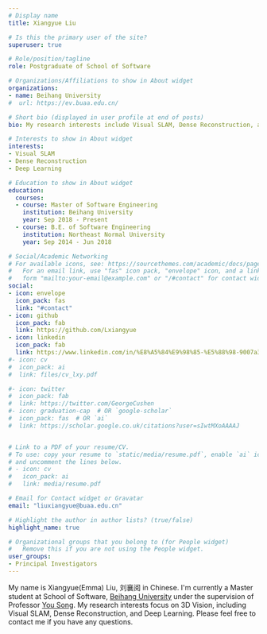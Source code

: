 ```yaml
---
# Display name
title: Xiangyue Liu

# Is this the primary user of the site?
superuser: true

# Role/position/tagline
role: Postgraduate of School of Software

# Organizations/Affiliations to show in About widget
organizations:
- name: Beihang University
#  url: https://ev.buaa.edu.cn/

# Short bio (displayed in user profile at end of posts)
bio: My research interests include Visual SLAM, Dense Reconstruction, and Deep Learning.

# Interests to show in About widget
interests:
- Visual SLAM 
- Dense Reconstruction
- Deep Learning

# Education to show in About widget
education:
  courses:
  - course: Master of Software Engineering 
    institution: Beihang University
    year: Sep 2018 - Present
  - course: B.E. of Software Engineering
    institution: Northeast Normal University
    year: Sep 2014 - Jun 2018

# Social/Academic Networking
# For available icons, see: https://sourcethemes.com/academic/docs/page-builder/#icons
#   For an email link, use "fas" icon pack, "envelope" icon, and a link in the
#   form "mailto:your-email@example.com" or "/#contact" for contact widget.
social:
- icon: envelope
  icon_pack: fas
  link: "#contact"
- icon: github
  icon_pack: fab
  link: https://github.com/Lxiangyue
- icon: linkedin
  icon_pack: fab
  link: https://www.linkedin.com/in/%E8%A5%84%E9%98%85-%E5%88%98-9007a3190/
#- icon: cv
#  icon_pack: ai
#  link: files/cv_lxy.pdf

#- icon: twitter
#  icon_pack: fab
#  link: https://twitter.com/GeorgeCushen
#- icon: graduation-cap  # OR `google-scholar`
#  icon_pack: fas  # OR `ai`
#  link: https://scholar.google.co.uk/citations?user=sIwtMXoAAAAJ


# Link to a PDF of your resume/CV.
# To use: copy your resume to `static/media/resume.pdf`, enable `ai` icons in `params.toml`, 
# and uncomment the lines below.
# - icon: cv
#   icon_pack: ai
#   link: media/resume.pdf

# Email for Contact widget or Gravatar
email: "liuxiangyue@buaa.edu.cn"

# Highlight the author in author lists? (true/false)
highlight_name: true

# Organizational groups that you belong to (for People widget)
#   Remove this if you are not using the People widget.
user_groups:
- Principal Investigators
---
```


My name is Xiangyue(Emma) Liu, 刘襄阅 in Chinese. I'm currently a Master student at School of Software, [Beihang University](https://ev.buaa.edu.cn/) under the supervision of Professor [You Song](http://t.beihangsoft.cn/songyou/). My research interests focus on 3D Vision, including Visual SLAM, Dense Reconstruction, and Deep Learning. Please feel free to contact me if you have any questions.

